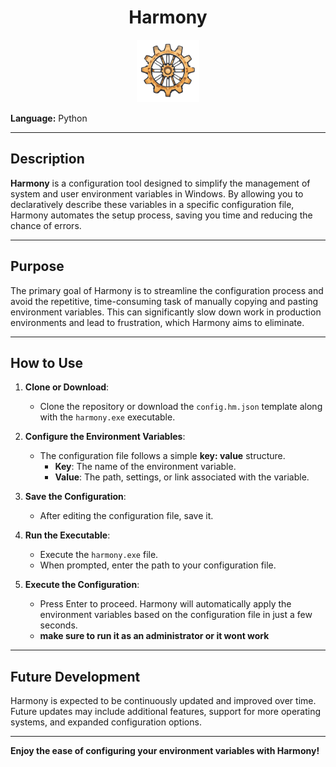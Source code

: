 <div style="text-align: center;">
  <h1>Harmony</h1>
</div>
<div style="text-align: center;">
<img src="./src/icon.png" width="100" height="100">
</div>

**Language:** Python  


---

## Description
**Harmony** is a configuration tool designed to simplify the management of system and user environment variables in Windows. By allowing you to declaratively describe these variables in a specific configuration file, Harmony automates the setup process, saving you time and reducing the chance of errors.

---

## Purpose
The primary goal of Harmony is to streamline the configuration process and avoid the repetitive, time-consuming task of manually copying and pasting environment variables. This can significantly slow down work in production environments and lead to frustration, which Harmony aims to eliminate.

---

## How to Use

1. **Clone or Download**:  
   - Clone the repository or download the `config.hm.json` template along with the `harmony.exe` executable.
   

2. **Configure the Environment Variables**:  
   - The configuration file follows a simple **key: value** structure.  
     - **Key**: The name of the environment variable.  
     - **Value**: The path, settings, or link associated with the variable.

3. **Save the Configuration**:  
   - After editing the configuration file, save it.

4. **Run the Executable**:  
   - Execute the `harmony.exe` file.
   - When prompted, enter the path to your configuration file.

5. **Execute the Configuration**:  
   - Press Enter to proceed. Harmony will automatically apply the environment variables based on the configuration file in just a few seconds.
   - **make sure to run it as an administrator or it wont work**

---

## Future Development
Harmony is expected to be continuously updated and improved over time. Future updates may include additional features, support for more operating systems, and expanded configuration options.

---

**Enjoy the ease of configuring your environment variables with Harmony!**
